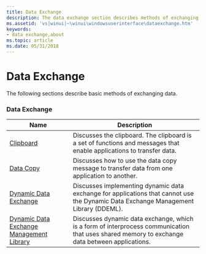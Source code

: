 ```yaml
---
title: Data Exchange
description: The data exchange section describes methods of exchanging data.
ms.assetid: 'vs|winui|~\winui\windowsuserinterface\dataexchange.htm'
keywords:
- data exchange,about
ms.topic: article
ms.date: 05/31/2018
---
```


# Data Exchange

The following sections describe basic methods of exchanging data.

### Data Exchange



| Name                                                                                     | Description                                                                                                                                               |
|------------------------------------------------------------------------------------------|-----------------------------------------------------------------------------------------------------------------------------------------------------------|
| [Clipboard](clipboard.md)                                                               | Discusses the clipboard. The clipboard is a set of functions and messages that enable applications to transfer data.<br/>                           |
| [Data Copy](data-copy.md)                                                               | Discusses how to use the data copy message to transfer data from one application to another. <br/>                                                  |
| [Dynamic Data Exchange](dynamic-data-exchange.md)                                       | Discusses implementing dynamic data exchange for applications that cannot use the Dynamic Data Exchange Management Library (DDEML).<br/>            |
| [Dynamic Data Exchange Management Library](dynamic-data-exchange-management-library.md) | Discusses dynamic data exchange, which is a form of interprocess communication that uses shared memory to exchange data between applications. <br/> |



 

 

 





